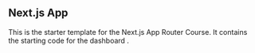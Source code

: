 ## Next.js App  

This is the starter template for the Next.js App Router Course. It contains the starting code for the dashboard .

